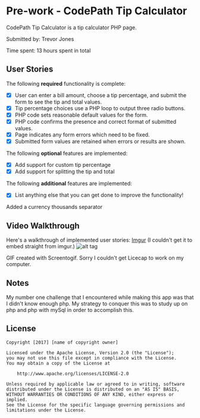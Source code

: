# Pre-work - CodePath Tip Calculator

CodePath Tip Calculator is a tip calculator PHP page.

Submitted by: Trevor Jones

Time spent: 13 hours spent in total

## User Stories

The following **required** functionality is complete:
* [X] User can enter a bill amount, choose a tip percentage, and submit the form to see the tip and total values.
* [X] Tip percentage choices use a PHP loop to output three radio buttons.
* [X] PHP code sets reasonable default values for the form.
* [X] PHP code confirms the presence and correct format of submitted values.
* [X] Page indicates any form errors which need to be fixed.
* [X] Submitted form values are retained when errors or results are shown.

The following **optional** features are implemented:
* [X] Add support for custom tip percentage
* [X] Add support for splitting the tip and total

The following **additional** features are implemented:

* [X] List anything else that you can get done to improve the functionality!

Added a currency thousands separator

## Video Walkthrough

Here's a walkthrough of implemented user stories: [Imgur](http://i.imgur.com/ZRDeaah.gifv) (I couldn't get it to embed straight from imgur.)
![alt tag](https://github.com/trjones15/CodePath_Tip/blob/master/Codepath2.gif)

GIF created with Screentogif. Sorry I couldn't get Licecap to work on my computer.

## Notes

My number one challenge that I encountered while making this app was that I didn't know enough php. My strategy to conquer this was to study up on php and php with mySql in order to accomplish this. 

## License

    Copyright [2017] [name of copyright owner]

    Licensed under the Apache License, Version 2.0 (the "License");
    you may not use this file except in compliance with the License.
    You may obtain a copy of the License at

        http://www.apache.org/licenses/LICENSE-2.0

    Unless required by applicable law or agreed to in writing, software
    distributed under the License is distributed on an "AS IS" BASIS,
    WITHOUT WARRANTIES OR CONDITIONS OF ANY KIND, either express or implied.
    See the License for the specific language governing permissions and
    limitations under the License.
